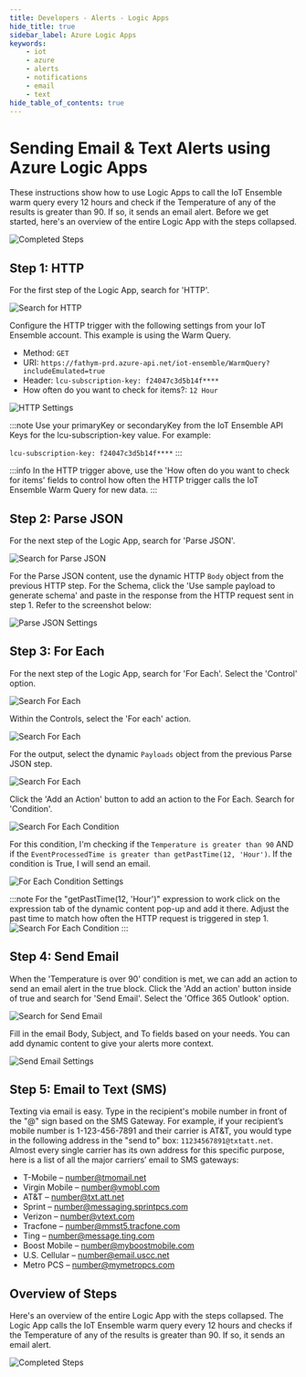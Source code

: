 ```yaml
---
title: Developers - Alerts - Logic Apps
hide_title: true
sidebar_label: Azure Logic Apps 
keywords:
    - iot
    - azure
    - alerts
    - notifications
    - email
    - text
hide_table_of_contents: true
---
```


# Sending Email & Text Alerts using Azure Logic Apps

These instructions show how to use Logic Apps to call the IoT Ensemble warm query every 12 hours and check if the Temperature of any of the results is greater than 90. If so, it sends an email alert. Before we get started, here's an overview of the entire Logic App with the steps collapsed.

![Completed Steps](/img/screenshots/alerts/completed-steps.png)

## Step 1: HTTP

For the first step of the Logic App, search for 'HTTP'.

![Search for HTTP](/img/screenshots/alerts/search-for-http.png)

Configure the HTTP trigger with the following settings from your IoT Ensemble account. This example is using the Warm Query.
- Method: `GET`
- URI: `https://fathym-prd.azure-api.net/iot-ensemble/WarmQuery?includeEmulated=true`
- Header: `lcu-subscription-key: f24047c3d5b14f****`
- How often do you want to check for items?: `12 Hour`

![HTTP Settings](/img/screenshots/alerts/http-settings.png)

:::note
Use your primaryKey or secondaryKey from the IoT Ensemble API Keys for the lcu-subscription-key value. For example:

`lcu-subscription-key: f24047c3d5b14f****`
:::

:::info
In the HTTP trigger above, use the 'How often do you want to check for items' fields to control how often the HTTP trigger calls the IoT Ensemble Warm Query for new data.
:::

## Step 2: Parse JSON

For the next step of the Logic App, search for 'Parse JSON'.

![Search for Parse JSON](/img/screenshots/alerts/search-for-parsejson.png)

For the Parse JSON content, use the dynamic HTTP `Body` object from the previous HTTP step. For the Schema, click the 'Use sample payload to generate schema' and paste in the response from the HTTP request sent in step 1. Refer to the screenshot below:

![Parse JSON Settings](/img/screenshots/alerts/parsejson-settings.png)

## Step 3: For Each

For the next step of the Logic App, search for 'For Each'. Select the 'Control' option.

![Search For Each](/img/screenshots/alerts/search-for-foreach.png)

Within the Controls, select the 'For each' action.

![Search For Each](/img/screenshots/alerts/search-for-foreach-control.png)

For the output, select the dynamic `Payloads` object from the previous Parse JSON step.

![Search For Each](/img/screenshots/alerts/foreach-settings.png)

Click the 'Add an Action' button to add an action to the For Each. Search for 'Condition'.

![Search For Each Condition](/img/screenshots/alerts/foreach-condition-search.png)

For this condition, I'm checking if the `Temperature is greater than 90` AND if the `EventProcessedTime is greater than getPastTime(12, 'Hour')`.
If the condition is True, I will send an email.

![For Each Condition Settings](/img/screenshots/alerts/foreach-condition-settings.png)

:::note
For the "getPastTime(12, 'Hour')" expression to work click on the expression tab of the dynamic content pop-up and add it there.
Adjust the past time to match how often the HTTP request is triggered in step 1.  
![Search For Each Condition](/img/screenshots/alerts/expression-tab-settings.png)
:::
## Step 4: Send Email

When the 'Temperature is over 90' condition is met, we can add an action to send an email alert in the true block. Click the 'Add an action' button inside of true and search for 'Send Email'. Select the 'Office 365 Outlook' option.

![Search for Send Email](/img/screenshots/alerts/search-for-sendemail.png)

Fill in the email Body, Subject, and To fields based on your needs. You can add dynamic content to give your alerts more context.

![Send Email Settings](/img/screenshots/alerts/sendemail-settings.png)


## Step 5: Email to Text (SMS)

Texting via email is easy. Type in the recipient's mobile number in front of the "@" sign based on the SMS Gateway. For example, if your recipient’s mobile number is 1-123-456-7891 and their carrier is AT&T, you would type in the following address in the "send to" box: `11234567891@txtatt.net`. Almost every single carrier has its own address for this specific purpose, here is a list of all the major carriers’ email to SMS gateways:

- T-Mobile – number@tmomail.net
- Virgin Mobile – number@vmobl.com
- AT&T – number@txt.att.net
- Sprint – number@messaging.sprintpcs.com
- Verizon – number@vtext.com
- Tracfone – number@mmst5.tracfone.com
- Ting – number@message.ting.com
- Boost Mobile – number@myboostmobile.com
- U.S. Cellular – number@email.uscc.net
- Metro PCS – number@mymetropcs.com

## Overview of Steps

Here's an overview of the entire Logic App with the steps collapsed. The Logic App calls the IoT Ensemble warm query every 12 hours and checks if the Temperature of any of the results is greater than 90. If so, it sends an email alert.

![Completed Steps](/img/screenshots/alerts/completed-steps.png)
